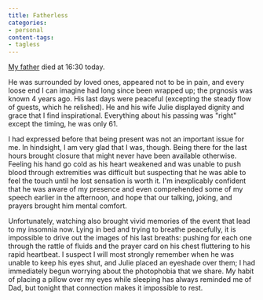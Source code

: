 ```yaml
---
title: Fatherless
categories:
- personal
content-tags:
- tagless
---
```


[My father][1] died at 16:30 today.

   [1]: http://www.johngerwitz.com/

He was surrounded by loved ones, appeared not to be in pain, and every loose end I can imagine had long since been wrapped up; the prgnosis was known 4 years ago.  His last days were peaceful (excepting the steady flow of guests, which he relished).  He and his wife Julie displayed dignity and grace that I find inspirational.  Everything about his passing was "right" except the timing, he was only 61.

I had expressed before that being present was not an important issue for me.  In hindsight, I am very glad that I was, though.  Being there for the last hours brought closure that might never have been available otherwise.  Feeling his hand go cold as his heart weakened and was unable to push blood through extremities was difficult but suspecting that he was able to feel the touch until he lost sensation is worth it.  I'm inexplicably confident that he was aware of my presence and even comprehended some of my speech earlier in the afternoon, and hope that our talking, joking, and prayers brought him mental comfort.

Unfortunately, watching also brought vivid memories of the event that lead to my insomnia now.  Lying in bed and trying to breathe peacefully, it is impossible to drive out the images of his last breaths: pushing for each one through the rattle of fluids and the prayer card on his chest fluttering to his rapid heartbeat.  I suspect I will most strongly remember when he was unable to keep his eyes shut, and Julie placed an eyeshade over them; I had immediately begun worrying about the photophobia that we share.  My habit of placing a pillow over my eyes while sleeping has always reminded me of Dad, but tonight that connection makes it impossible to rest.
